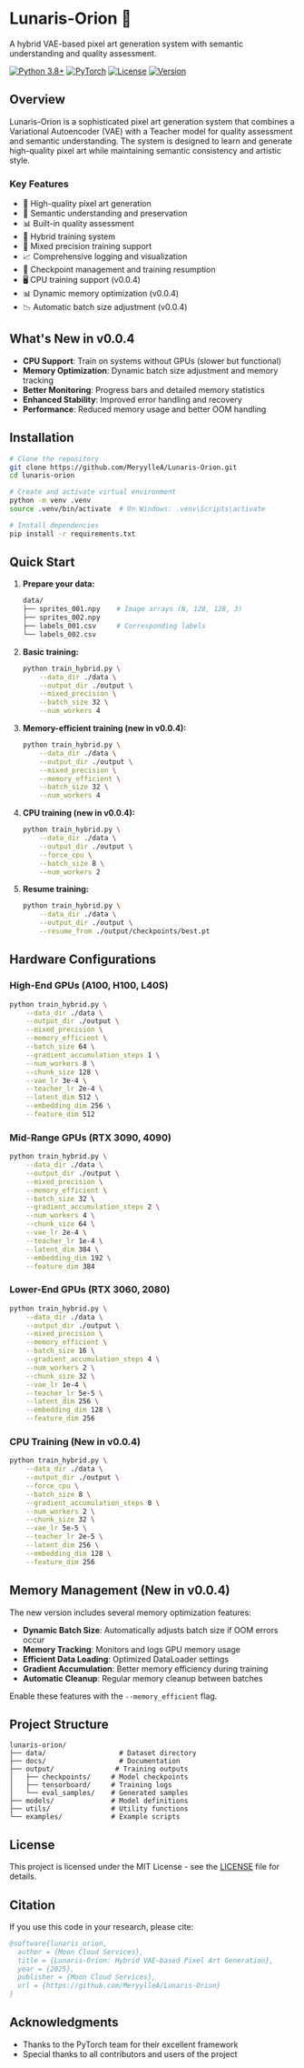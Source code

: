 # Lunaris-Orion 🌌

A hybrid VAE-based pixel art generation system with semantic understanding and quality assessment.

[![Python 3.8+](https://img.shields.io/badge/python-3.8+-blue.svg)](https://www.python.org/downloads/)
[![PyTorch](https://img.shields.io/badge/PyTorch-2.0+-red.svg)](https://pytorch.org/)
[![License](https://img.shields.io/badge/license-MIT-green.svg)](LICENSE)
[![Version](https://img.shields.io/badge/version-0.0.4-blue.svg)](CHANGELOG.md)

## Overview

Lunaris-Orion is a sophisticated pixel art generation system that combines a Variational Autoencoder (VAE) with a Teacher model for quality assessment and semantic understanding. The system is designed to learn and generate high-quality pixel art while maintaining semantic consistency and artistic style.

### Key Features

- 🎨 High-quality pixel art generation
- 🧠 Semantic understanding and preservation
- 📊 Built-in quality assessment
- 💫 Hybrid training system
- 🚀 Mixed precision training support
- 📈 Comprehensive logging and visualization
- 💾 Checkpoint management and training resumption
- 🖥️ CPU training support (v0.0.4)
- 📊 Dynamic memory optimization (v0.0.4)
- 📉 Automatic batch size adjustment (v0.0.4)

## What's New in v0.0.4

- **CPU Support**: Train on systems without GPUs (slower but functional)
- **Memory Optimization**: Dynamic batch size adjustment and memory tracking
- **Better Monitoring**: Progress bars and detailed memory statistics
- **Enhanced Stability**: Improved error handling and recovery
- **Performance**: Reduced memory usage and better OOM handling

## Installation

```bash
# Clone the repository
git clone https://github.com/MeryylleA/Lunaris-Orion.git
cd lunaris-orion

# Create and activate virtual environment
python -m venv .venv
source .venv/bin/activate  # On Windows: .venv\Scripts\activate

# Install dependencies
pip install -r requirements.txt
```

## Quick Start

1. **Prepare your data:**
   ```bash
   data/
   ├── sprites_001.npy    # Image arrays (N, 128, 128, 3)
   ├── sprites_002.npy
   ├── labels_001.csv     # Corresponding labels
   └── labels_002.csv
   ```

2. **Basic training:**
   ```bash
   python train_hybrid.py \
       --data_dir ./data \
       --output_dir ./output \
       --mixed_precision \
       --batch_size 32 \
       --num_workers 4
   ```

3. **Memory-efficient training (new in v0.0.4):**
   ```bash
   python train_hybrid.py \
       --data_dir ./data \
       --output_dir ./output \
       --mixed_precision \
       --memory_efficient \
       --batch_size 32 \
       --num_workers 4
   ```

4. **CPU training (new in v0.0.4):**
   ```bash
   python train_hybrid.py \
       --data_dir ./data \
       --output_dir ./output \
       --force_cpu \
       --batch_size 8 \
       --num_workers 2
   ```

5. **Resume training:**
   ```bash
   python train_hybrid.py \
       --data_dir ./data \
       --output_dir ./output \
       --resume_from ./output/checkpoints/best.pt
   ```

## Hardware Configurations

### High-End GPUs (A100, H100, L40S)
```bash
python train_hybrid.py \
    --data_dir ./data \
    --output_dir ./output \
    --mixed_precision \
    --memory_efficient \
    --batch_size 64 \
    --gradient_accumulation_steps 1 \
    --num_workers 8 \
    --chunk_size 128 \
    --vae_lr 3e-4 \
    --teacher_lr 2e-4 \
    --latent_dim 512 \
    --embedding_dim 256 \
    --feature_dim 512
```

### Mid-Range GPUs (RTX 3090, 4090)
```bash
python train_hybrid.py \
    --data_dir ./data \
    --output_dir ./output \
    --mixed_precision \
    --memory_efficient \
    --batch_size 32 \
    --gradient_accumulation_steps 2 \
    --num_workers 4 \
    --chunk_size 64 \
    --vae_lr 2e-4 \
    --teacher_lr 1e-4 \
    --latent_dim 384 \
    --embedding_dim 192 \
    --feature_dim 384
```

### Lower-End GPUs (RTX 3060, 2080)
```bash
python train_hybrid.py \
    --data_dir ./data \
    --output_dir ./output \
    --mixed_precision \
    --memory_efficient \
    --batch_size 16 \
    --gradient_accumulation_steps 4 \
    --num_workers 2 \
    --chunk_size 32 \
    --vae_lr 1e-4 \
    --teacher_lr 5e-5 \
    --latent_dim 256 \
    --embedding_dim 128 \
    --feature_dim 256
```

### CPU Training (New in v0.0.4)
```bash
python train_hybrid.py \
    --data_dir ./data \
    --output_dir ./output \
    --force_cpu \
    --batch_size 8 \
    --gradient_accumulation_steps 8 \
    --num_workers 2 \
    --chunk_size 32 \
    --vae_lr 5e-5 \
    --teacher_lr 2e-5 \
    --latent_dim 256 \
    --embedding_dim 128 \
    --feature_dim 256
```

## Memory Management (New in v0.0.4)

The new version includes several memory optimization features:

- **Dynamic Batch Size**: Automatically adjusts batch size if OOM errors occur
- **Memory Tracking**: Monitors and logs GPU memory usage
- **Efficient Data Loading**: Optimized DataLoader settings
- **Gradient Accumulation**: Better memory efficiency during training
- **Automatic Cleanup**: Regular memory cleanup between batches

Enable these features with the `--memory_efficient` flag.

## Project Structure

```
lunaris-orion/
├── data/                  # Dataset directory
├── docs/                  # Documentation
├── output/               # Training outputs
│   ├── checkpoints/     # Model checkpoints
│   ├── tensorboard/     # Training logs
│   └── eval_samples/    # Generated samples
├── models/              # Model definitions
├── utils/               # Utility functions
└── examples/            # Example scripts
```

## License

This project is licensed under the MIT License - see the [LICENSE](LICENSE) file for details.

## Citation

If you use this code in your research, please cite:

```bibtex
@software{lunaris_orion,
  author = {Moon Cloud Services},
  title = {Lunaris-Orion: Hybrid VAE-based Pixel Art Generation},
  year = {2025},
  publisher = {Moon Cloud Services},
  url = {https://github.com/MeryylleA/Lunaris-Orion}
}
```

## Acknowledgments

- Thanks to the PyTorch team for their excellent framework
- Special thanks to all contributors and users of the project
